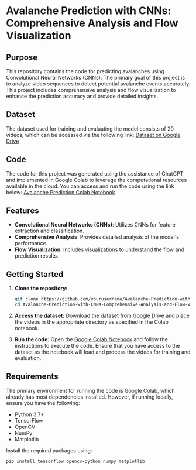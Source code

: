 # Avalanche Prediction with CNNs: Comprehensive Analysis and Flow Visualization

## Purpose

This repository contains the code for predicting avalanches using Convolutional Neural Networks (CNNs). The primary goal of this project is to analyze video sequences to detect potential avalanche events accurately. This project includes comprehensive analysis and flow visualization to enhance the prediction accuracy and provide detailed insights.

## Dataset

The dataset used for training and evaluating the model consists of 20 videos, which can be accessed via the following link:
[Dataset on Google Drive](https://drive.google.com/drive/folders/1d4a6AvTTnOSdsEKdvPgNZOSZnZ-olLiC?usp=sharing)

## Code

The code for this project was generated using the assistance of ChatGPT and implemented in Google Colab to leverage the computational resources available in the cloud. You can access and run the code using the link below:
[Avalanche Prediction Colab Notebook](https://colab.research.google.com/drive/113FUCYC4L6o4njTwnR8Rxq6-Cryjb1I8?usp=sharing)

## Features

- **Convolutional Neural Networks (CNNs)**: Utilizes CNNs for feature extraction and classification.
- **Comprehensive Analysis**: Provides detailed analysis of the model's performance.
- **Flow Visualization**: Includes visualizations to understand the flow and prediction results.

## Getting Started

1. **Clone the repository:**

   ```bash
   git clone https://github.com/yourusername/Avalanche-Prediction-with-CNNs-Comprehensive-Analysis-and-Flow-Visualization.git
   cd Avalanche-Prediction-with-CNNs-Comprehensive-Analysis-and-Flow-Visualization
   ```

2. **Access the dataset:**
   Download the dataset from [Google Drive](https://drive.google.com/drive/folders/1y-HHVxCSZULgJ__JpysVjMB5-flKfYzA?usp=drive_link) and place the videos in the appropriate directory as specified in the Colab notebook.

3. **Run the code:**
   Open the [Google Colab Notebook](https://colab.research.google.com/drive/1Gr6mL-wcnT5R90I4DFyTRe4_LQUe9vJl?usp=sharing) and follow the instructions to execute the code. Ensure that you have access to the dataset as the notebook will load and process the videos for training and evaluation.

## Requirements

The primary environment for running the code is Google Colab, which already has most dependencies installed. However, if running locally, ensure you have the following:

- Python 3.7+
- TensorFlow
- OpenCV
- NumPy
- Matplotlib

Install the required packages using:

```bash
pip install tensorflow opencv-python numpy matplotlib
```
